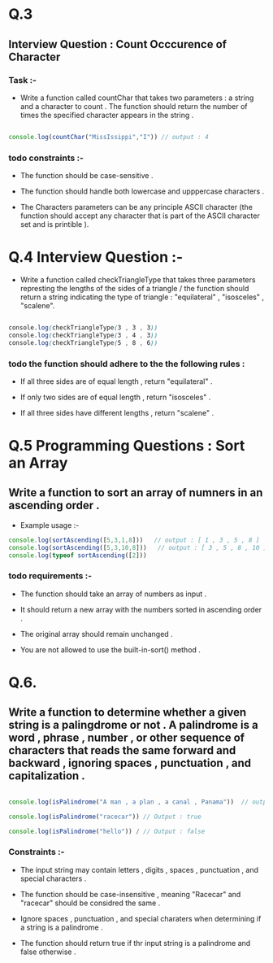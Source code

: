 # Q.3 

## Interview Question : Count Occcurence of Character 

### Task :-

* Write a function called countChar that takes two parameters : a string and a character to count . The function should return the number of times the specified character appears in the string .

```js

console.log(countChar("MissIssippi","I")) // output : 4

```

### todo constraints :-

* The function should be case-sensitive .

* The function should handle both lowercase and upppercase characters .

* The Characters parameters can be any principle ASCII character (the function should accept any character that is part of the ASCII character set and is printible ).


# Q.4 Interview Question :-

* Write a function called checkTriangleType that takes three parameters represting the lengths of the sides of a triangle / the function should return a string indicating the type of triangle : "equilateral" , "isosceles" , "scalene".

```css

console.log(checkTriangleType(3 , 3 , 3))
console.log(checkTriangleType(3 , 4 , 3))
console.log(checkTriangleType(5 , 8 , 6))

```

### todo the function should adhere to the the following rules :

* If all three sides are of equal length , return  "equilateral" .

* If only two sides are of equal length , return "isosceles" .

* If all three sides have different lengths , return "scalene" .

# Q.5 Programming Questions : Sort an Array 

## Write a function to sort an array of numners in an ascending order .

* Example usage :-

```js
console.log(sortAscending([5,3,1,8]))   // output : [ 1 , 3 , 5 , 8 ]
console.log(sortAscending([5,3,10,8]))   // output : [ 3 , 5 , 8 , 10 ]
console.log(typeof sortAscending([2]))   

```

### todo requirements :-

* The function should take an array of numbers as input .

* It should return a new array with the numbers sorted in ascending order .

* The original array should remain unchanged .

* You are not allowed to use the built-in-sort() method .

# Q.6.

## Write a function to determine whether a given string is a palingdrome or not . A palindrome is a word , phrase , number , or other sequence of characters that reads the same forward and backward , ignoring spaces , punctuation , and capitalization .


```js

console.log(isPalindrome("A man , a plan , a canal , Panama"))  // output : true 

console.log(isPalindrome("racecar")) // Output : true 

console.log(isPalindrome("hello")) / // Output : false 

```


### Constraints :-

* The input string may contain letters , digits , spaces , punctuation , and special characters .

* The function should be case-insensitive , meaning "Racecar" and "racecar" should be considred the same .

* Ignore spaces , punctuation , and special charaters when determining if a string is a palindrome .

* The function should return true if thr input string is a palindrome and false otherwise .

